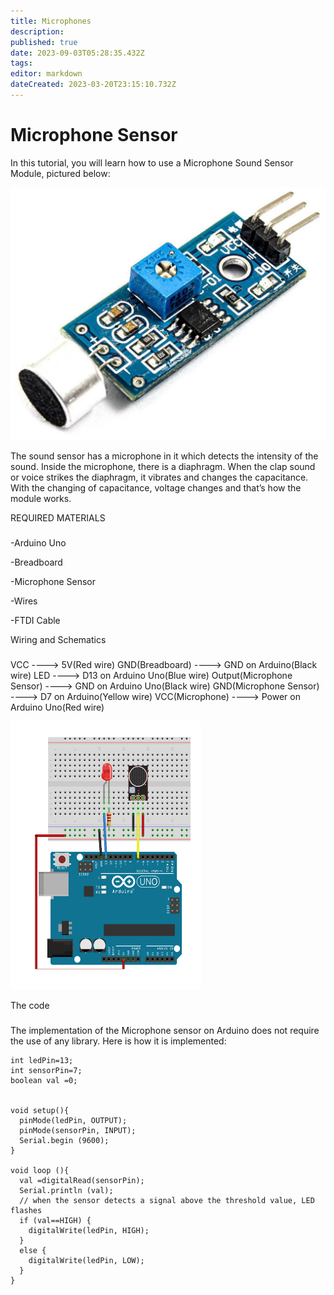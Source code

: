 ```yaml
---
title: Microphones
description: 
published: true
date: 2023-09-03T05:28:35.432Z
tags: 
editor: markdown
dateCreated: 2023-03-20T23:15:10.732Z
---
```


# Microphone Sensor
In this tutorial, you will learn how to use a Microphone Sound Sensor Module, pictured below:

![sen-17-010-1.png](/microphone/sen-17-010-1.png)


The sound sensor has a microphone in it which detects the intensity of the sound. Inside the microphone, there is a diaphragm. When the clap sound or voice strikes the diaphragm, it vibrates and changes the capacitance. With the changing of capacitance, voltage changes and that’s how the module works.

REQUIRED MATERIALS
### 
-Arduino Uno

-Breadboard

-Microphone Sensor

-Wires

-FTDI Cable

Wiring and Schematics
### 
VCC ---->  5V(Red wire)
GND(Breadboard) ----> GND on Arduino(Black wire)
LED ----> D13 on Arduino Uno(Blue wire)
Output(Microphone Sensor) ----> GND on Arduino Uno(Black wire)
GND(Microphone Sensor) ----> D7 on Arduino(Yellow wire)
VCC(Microphone) ----> Power on Arduino Uno(Red wire)

  ![captujjre.png](/microphone/captujjre.png)

The code
### 
The implementation of the Microphone sensor on Arduino does not require the use of any library.
Here is how it is implemented:
```
int ledPin=13;
int sensorPin=7;
boolean val =0;


void setup(){
  pinMode(ledPin, OUTPUT);
  pinMode(sensorPin, INPUT);
  Serial.begin (9600);
}
 
void loop (){
  val =digitalRead(sensorPin);
  Serial.println (val);
  // when the sensor detects a signal above the threshold value, LED flashes
  if (val==HIGH) {
    digitalWrite(ledPin, HIGH);
  }
  else {
    digitalWrite(ledPin, LOW);
  }
}

```